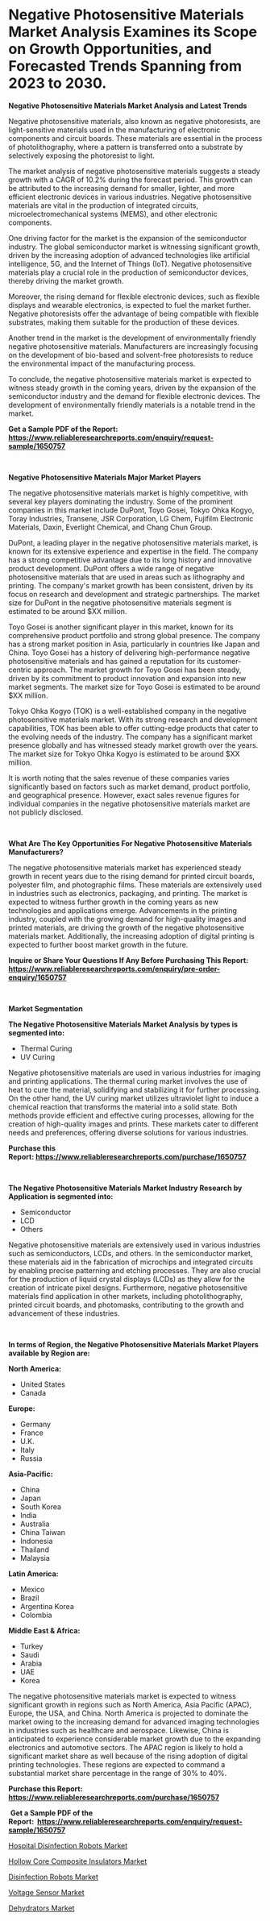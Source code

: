 <p><h1>Negative Photosensitive Materials Market Analysis Examines its Scope on Growth Opportunities, and Forecasted Trends Spanning from 2023 to 2030.</h1></p><p><strong>Negative Photosensitive Materials Market Analysis and Latest Trends</strong></p>
<p><p>Negative photosensitive materials, also known as negative photoresists, are light-sensitive materials used in the manufacturing of electronic components and circuit boards. These materials are essential in the process of photolithography, where a pattern is transferred onto a substrate by selectively exposing the photoresist to light.</p><p>The market analysis of negative photosensitive materials suggests a steady growth with a CAGR of 10.2% during the forecast period. This growth can be attributed to the increasing demand for smaller, lighter, and more efficient electronic devices in various industries. Negative photosensitive materials are vital in the production of integrated circuits, microelectromechanical systems (MEMS), and other electronic components.</p><p>One driving factor for the market is the expansion of the semiconductor industry. The global semiconductor market is witnessing significant growth, driven by the increasing adoption of advanced technologies like artificial intelligence, 5G, and the Internet of Things (IoT). Negative photosensitive materials play a crucial role in the production of semiconductor devices, thereby driving the market growth.</p><p>Moreover, the rising demand for flexible electronic devices, such as flexible displays and wearable electronics, is expected to fuel the market further. Negative photoresists offer the advantage of being compatible with flexible substrates, making them suitable for the production of these devices.</p><p>Another trend in the market is the development of environmentally friendly negative photosensitive materials. Manufacturers are increasingly focusing on the development of bio-based and solvent-free photoresists to reduce the environmental impact of the manufacturing process.</p><p>To conclude, the negative photosensitive materials market is expected to witness steady growth in the coming years, driven by the expansion of the semiconductor industry and the demand for flexible electronic devices. The development of environmentally friendly materials is a notable trend in the market.</p></p>
<p><strong>Get a Sample PDF of the Report:&nbsp; <a href="https://www.reliableresearchreports.com/enquiry/request-sample/1650757">https://www.reliableresearchreports.com/enquiry/request-sample/1650757</a></strong></p>
<p>&nbsp;</p>
<p><strong>Negative Photosensitive Materials Major Market Players</strong></p>
<p><p>The negative photosensitive materials market is highly competitive, with several key players dominating the industry. Some of the prominent companies in this market include DuPont, Toyo Gosei, Tokyo Ohka Kogyo, Toray Industries, Transene, JSR Corporation, LG Chem, Fujifilm Electronic Materials, Daxin, Everlight Chemical, and Chang Chun Group. </p><p>DuPont, a leading player in the negative photosensitive materials market, is known for its extensive experience and expertise in the field. The company has a strong competitive advantage due to its long history and innovative product development. DuPont offers a wide range of negative photosensitive materials that are used in areas such as lithography and printing. The company's market growth has been consistent, driven by its focus on research and development and strategic partnerships. The market size for DuPont in the negative photosensitive materials segment is estimated to be around $XX million.</p><p>Toyo Gosei is another significant player in this market, known for its comprehensive product portfolio and strong global presence. The company has a strong market position in Asia, particularly in countries like Japan and China. Toyo Gosei has a history of delivering high-performance negative photosensitive materials and has gained a reputation for its customer-centric approach. The market growth for Toyo Gosei has been steady, driven by its commitment to product innovation and expansion into new market segments. The market size for Toyo Gosei is estimated to be around $XX million.</p><p>Tokyo Ohka Kogyo (TOK) is a well-established company in the negative photosensitive materials market. With its strong research and development capabilities, TOK has been able to offer cutting-edge products that cater to the evolving needs of the industry. The company has a significant market presence globally and has witnessed steady market growth over the years. The market size for Tokyo Ohka Kogyo is estimated to be around $XX million.</p><p>It is worth noting that the sales revenue of these companies varies significantly based on factors such as market demand, product portfolio, and geographical presence. However, exact sales revenue figures for individual companies in the negative photosensitive materials market are not publicly disclosed.</p></p>
<p>&nbsp;</p>
<p><strong>What Are The Key Opportunities For Negative Photosensitive Materials Manufacturers?</strong></p>
<p><p>The negative photosensitive materials market has experienced steady growth in recent years due to the rising demand for printed circuit boards, polyester film, and photographic films. These materials are extensively used in industries such as electronics, packaging, and printing. The market is expected to witness further growth in the coming years as new technologies and applications emerge. Advancements in the printing industry, coupled with the growing demand for high-quality images and printed materials, are driving the growth of the negative photosensitive materials market. Additionally, the increasing adoption of digital printing is expected to further boost market growth in the future.</p></p>
<p><strong>Inquire or Share Your Questions If Any Before Purchasing This Report: <a href="https://www.reliableresearchreports.com/enquiry/pre-order-enquiry/1650757">https://www.reliableresearchreports.com/enquiry/pre-order-enquiry/1650757</a></strong></p>
<p>&nbsp;</p>
<p><strong>Market Segmentation</strong></p>
<p><strong>The Negative Photosensitive Materials Market Analysis by types is segmented into:</strong></p>
<p><ul><li>Thermal Curing</li><li>UV Curing</li></ul></p>
<p><p>Negative photosensitive materials are used in various industries for imaging and printing applications. The thermal curing market involves the use of heat to cure the material, solidifying and stabilizing it for further processing. On the other hand, the UV curing market utilizes ultraviolet light to induce a chemical reaction that transforms the material into a solid state. Both methods provide efficient and effective curing processes, allowing for the creation of high-quality images and prints. These markets cater to different needs and preferences, offering diverse solutions for various industries.</p></p>
<p><strong>Purchase this Report:&nbsp;<a href="https://www.reliableresearchreports.com/purchase/1650757">https://www.reliableresearchreports.com/purchase/1650757</a></strong></p>
<p>&nbsp;</p>
<p><strong>The Negative Photosensitive Materials Market Industry Research by Application is segmented into:</strong></p>
<p><ul><li>Semiconductor</li><li>LCD</li><li>Others</li></ul></p>
<p><p>Negative photosensitive materials are extensively used in various industries such as semiconductors, LCDs, and others. In the semiconductor market, these materials aid in the fabrication of microchips and integrated circuits by enabling precise patterning and etching processes. They are also crucial for the production of liquid crystal displays (LCDs) as they allow for the creation of intricate pixel designs. Furthermore, negative photosensitive materials find application in other markets, including photolithography, printed circuit boards, and photomasks, contributing to the growth and advancement of these industries.</p></p>
<p>&nbsp;</p>
<p><strong>In terms of Region, the Negative Photosensitive Materials Market Players available by Region are:</strong></p>
<p>
    <p> <strong> North America: </strong>
        <ul>
            <li>United States</li>
            <li>Canada</li>
        </ul>
        </p> 
    <p> <strong> Europe: </strong>
        <ul>
            <li>Germany</li>
            <li>France</li>
            <li>U.K.</li>
            <li>Italy</li>
            <li>Russia</li>
        </ul>
        </p> 
    <p> <strong> Asia-Pacific: </strong>
        <ul>
            <li>China</li>
            <li>Japan</li>
            <li>South Korea</li>
            <li>India</li>
            <li>Australia</li>
            <li>China Taiwan</li>
            <li>Indonesia</li>
            <li>Thailand</li>
            <li>Malaysia</li>
        </ul>
        </p> 
    <p> <strong> Latin America: </strong>
        <ul>
            <li>Mexico</li>
            <li>Brazil</li>
            <li>Argentina Korea</li>
            <li>Colombia</li>
        </ul>
        </p> 
    <p> <strong> Middle East & Africa: </strong>
        <ul>
            <li>Turkey</li>
            <li>Saudi</li>
            <li>Arabia</li>
            <li>UAE</li>
            <li>Korea</li>
        </ul>
    </p>
    </p>
<p><p>The negative photosensitive materials market is expected to witness significant growth in regions such as North America, Asia Pacific (APAC), Europe, the USA, and China. North America is projected to dominate the market owing to the increasing demand for advanced imaging technologies in industries such as healthcare and aerospace. Likewise, China is anticipated to experience considerable market growth due to the expanding electronics and automotive sectors. The APAC region is likely to hold a significant market share as well because of the rising adoption of digital printing technologies. These regions are expected to command a substantial market share percentage in the range of 30% to 40%.</p></p>
<p><strong>Purchase this Report: <a href="https://www.reliableresearchreports.com/purchase/1650757">https://www.reliableresearchreports.com/purchase/1650757</a></strong></p>
<p>&nbsp;<strong>Get a Sample PDF of the Report:&nbsp;&nbsp;<a href="https://www.reliableresearchreports.com/enquiry/request-sample/1650757">https://www.reliableresearchreports.com/enquiry/request-sample/1650757</a></strong></p>
<p><strong></strong></p>
<p><p><a href="https://www.linkedin.com/pulse/hospital-disinfection-robots-market-size-growth-forecast-sk5lc/">Hospital Disinfection Robots Market</a></p><p><a href="https://www.linkedin.com/pulse/hollow-core-composite-insulators-market-insights-players-ucawc/">Hollow Core Composite Insulators Market</a></p><p><a href="https://www.linkedin.com/pulse/disinfection-robots-market-insights-players-forecast-till-yzdnc/">Disinfection Robots Market</a></p><p><a href="https://medium.com/@haileeferry/voltage-sensor-market-size-growth-forecast-2023-2030-df06f4c015b8">Voltage Sensor Market</a></p><p><a href="https://medium.com/@enostillman2023/dehydrators-market-size-growth-forecast-2023-2030-3cfda0d058f5">Dehydrators Market</a></p></p>